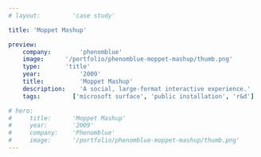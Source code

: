 ```yaml
---
# layout:         'case study'

title: 'Moppet Mashup'

preview:
    company:        'phenomblue'
    image:      '/portfolio/phenomblue-moppet-mashup/thumb.png'
    type:       'title'
    year:           '2009'
    title:          'Moppet Mashup'
    description:    'A social, large-format interactive experience.'
    tags:         ['microsoft surface', 'public installation', 'r&d']

# hero:
#     title:      'Moppet Mashup'
#     year:       '2009'
#     company:    'Phenomblue'
#     image:      '/portfolio/phenomblue-moppet-mashup/thumb.png'
---
```


<script setup>
    // import YouTubeVideo from '../../components/YouTubeVideo.vue'
    // import NewsList from '../../components/NewsList.vue'
    // import AwardList from '../../components/AwardList.vue'
    // import _ from 'lodash'
    // import { data as pressData } from '../../press/press.data'
    // import { data as awardsData } from '../../awards/awards.data'

    // const press = _.filter(pressData, ['project', 'PhenomblueMoppetMashup'])
    // const awards = _.filter(awardsData, ['project', 'PhenomblueMoppetMashup'])

    import Page from './phenomblue-moppet-mashup.vue'
</script>
<Page></Page>
<!-- A large-format interactive social experience, leveraging Microsoft Surface 1.0, for the 2009 Big Omaha conference.

<YouTubeVideo src="https://www.youtube.com/embed/FqURhpK_aCM"></YouTubeVideo>

## Awards
<AwardList :data="awards"></AwardList>

## News
<NewsList :data="press"></NewsList> -->
